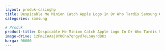 ```yaml
---
layout: produk-casinghp
title: Despicable Me Minion Catch Apple Logo In Dr Who Tardis Samsung Galaxy S9 Case
categories: samsung

# Produk
product-title: Despicable Me Minion Catch Apple Logo In Dr Who Tardis Samsung Galaxy S9 Case
image-drive: 1zPmLCAAaj8YUGha7qngyd7eLbWyrdBKz
harga: 90000
---
```

